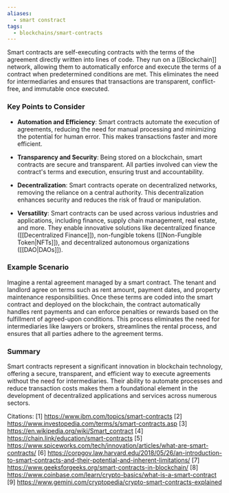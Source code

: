 ```yaml
---
aliases:
  - smart constract
tags:
  - blockchains/smart-contracts
---
```


Smart contracts are self-executing contracts with the terms of the agreement directly written into lines of code. They run on a [[Blockchain]] network, allowing them to automatically enforce and execute the terms of a contract when predetermined conditions are met. This eliminates the need for intermediaries and ensures that transactions are transparent, conflict-free, and immutable once executed.

### Key Points to Consider

- **Automation and Efficiency**: Smart contracts automate the execution of agreements, reducing the need for manual processing and minimizing the potential for human error. This makes transactions faster and more efficient.

- **Transparency and Security**: Being stored on a blockchain, smart contracts are secure and transparent. All parties involved can view the contract's terms and execution, ensuring trust and accountability.

- **Decentralization**: Smart contracts operate on decentralized networks, removing the reliance on a central authority. This decentralization enhances security and reduces the risk of fraud or manipulation.

- **Versatility**: Smart contracts can be used across various industries and applications, including finance, supply chain management, real estate, and more. They enable innovative solutions like decentralized finance ([[Decentralized Finance]]), non-fungible tokens ([[Non-Fungible Token|NFTs]]), and decentralized autonomous organizations ([[DAO|DAOs]]).

### Example Scenario

Imagine a rental agreement managed by a smart contract. The tenant and landlord agree on terms such as rent amount, payment dates, and property maintenance responsibilities. Once these terms are coded into the smart contract and deployed on the blockchain, the contract automatically handles rent payments and can enforce penalties or rewards based on the fulfillment of agreed-upon conditions. This process eliminates the need for intermediaries like lawyers or brokers, streamlines the rental process, and ensures that all parties adhere to the agreement terms.

### Summary

Smart contracts represent a significant innovation in blockchain technology, offering a secure, transparent, and efficient way to execute agreements without the need for intermediaries. Their ability to automate processes and reduce transaction costs makes them a foundational element in the development of decentralized applications and services across numerous sectors.

Citations:
[1] https://www.ibm.com/topics/smart-contracts
[2] https://www.investopedia.com/terms/s/smart-contracts.asp
[3] https://en.wikipedia.org/wiki/Smart_contract
[4] https://chain.link/education/smart-contracts
[5] https://www.spiceworks.com/tech/innovation/articles/what-are-smart-contracts/
[6] https://corpgov.law.harvard.edu/2018/05/26/an-introduction-to-smart-contracts-and-their-potential-and-inherent-limitations/
[7] https://www.geeksforgeeks.org/smart-contracts-in-blockchain/
[8] https://www.coinbase.com/learn/crypto-basics/what-is-a-smart-contract
[9] https://www.gemini.com/cryptopedia/crypto-smart-contracts-explained
